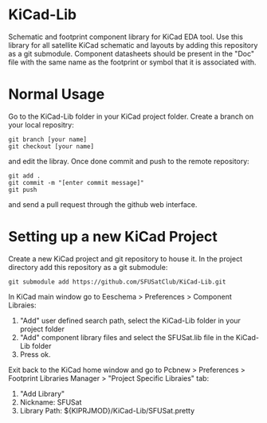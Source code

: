 # KiCad-Lib
Schematic and footprint component library for KiCad EDA tool.
Use this library for all satellite KiCad schematic and layouts by adding this repository as a git submodule. Component datasheets should be present in the "Doc" file with the same name as the footprint or symbol that it is associated with.

# Normal Usage
Go to the KiCad-Lib folder in your KiCad project folder. Create a branch on your local repositry:
```
git branch [your name]
git checkout [your name]
```
and edit the libray. Once done commit and push to the remote repository:
```
git add .
git commit -m "[enter commit message]"
git push
```
and send a pull request through the github web interface.

# Setting up a new KiCad Project
Create a new KiCad project and git repository to house it.
In the project directory add this repository as a git submodule:

`git submodule add https://github.com/SFUSatClub/KiCad-Lib.git`

In KiCad main window go to Eeschema > Preferences > Component Libraies:
1. "Add" user defined search path, select the KiCad-Lib folder in your project folder
2. "Add" component library files and select the SFUSat.lib file in the KiCad-Lib folder
3. Press ok.

Exit back to the KiCad home window and go to Pcbnew > Preferences > Footprint Libraries Manager > "Project Specific Libraies" tab:
1. "Add Library"
2. Nickname: SFUSat
3. Library Path: ${KIPRJMOD}/KiCad-Lib/SFUSat.pretty
